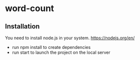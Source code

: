 # word-count
## Installation
You need to install node.js in your system. https://nodejs.org/en/
- run npm install to create dependencies
- run start to launch the project on the local server

